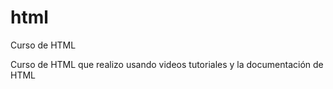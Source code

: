 # html
Curso de HTML

Curso de HTML que realizo usando videos tutoriales y la documentación de HTML
